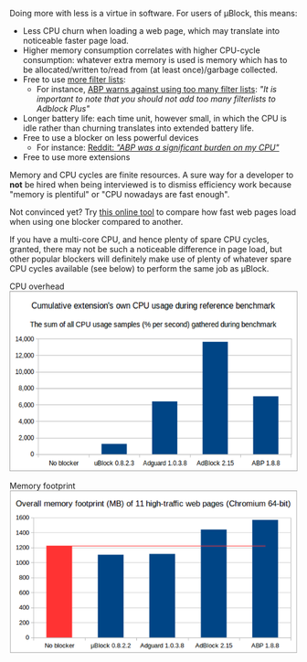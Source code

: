 Doing more with less is a virtue in software. For users of µBlock, this means:

- Less CPU churn when loading a web page, which may translate into noticeable faster page load.
- Higher memory consumption correlates with higher CPU-cycle consumption: whatever extra memory is used is memory which has to be allocated/written to/read from (at least once)/garbage collected.
- Free to use [more filter lists](https://github.com/gorhill/uBlock/wiki/Filter-lists:-gorhill):
    - For instance, [ABP warns against using too many filter lists](https://adblockplus.org/en/getting_started#subscription): _"It is important to note that you should not add too many filterlists to Adblock Plus"_
- Longer battery life: each time unit, however small, in which the CPU is idle rather than churning translates into extended battery life.
- Free to use a blocker on less powerful devices
    - For instance: [Reddit: _"ABP was a significant burden on my CPU"_](http://www.reddit.com/r/chromeos/comments/298jh1/just_a_tip_try_out_%C2%B5block_for_your_adblocking/)
- Free to use more extensions

Memory and CPU cycles are finite resources. A sure way for a developer to **not** be hired when being interviewed is to dismiss efficiency work because "memory is plentiful" or "CPU nowadays are fast enough".

Not convinced yet? Try [this online tool](http://www.numion.com/StopWatch/index.html) to compare how fast web pages load when using one blocker compared to another.

If you have a multi-core CPU, and hence plenty of spare CPU cycles, granted, there may not be such a noticeable difference in page load, but other popular blockers will definitely make use of plenty of whatever spare CPU cycles available (see below) to perform the same job as µBlock.

CPU overhead<br>
![CPU overhead](https://raw.githubusercontent.com/gorhill/uBlock/master/doc/benchmarks/cpu-usage-overall-chart-20141226.png)

Memory footprint<br>
![Memory overhead](https://raw.githubusercontent.com/gorhill/uBlock/master/doc/benchmarks/mem-usage-overall-chart-20141224.png)